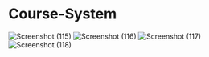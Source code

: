 # Course-System

![Screenshot (115)](https://github.com/user-attachments/assets/4c614b06-26b9-4942-88d0-cf2e1f88325c)
![Screenshot (116)](https://github.com/user-attachments/assets/4d371a07-3ff2-48c4-ba70-0c3adcbe674c)
![Screenshot (117)](https://github.com/user-attachments/assets/dacf41b2-eb41-42cf-9a92-e2689692ae53)
![Screenshot (118)](https://github.com/user-attachments/assets/28207ec9-e9e9-4c1b-ae00-be86c6596220)

